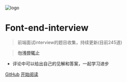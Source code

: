 ![logo](./web-logo-120.png ':no-zoom')

# Font-end-interview

> 前端面试interview的题目收集，持续更新(目前245道)

> **勿浅尝辄止**

* 评论中可以给出自己的见解和答案，一起学习进步

[GitHub](https://github.com/nieyafei/front-end-interview)
[开始阅读](/welcome.md)